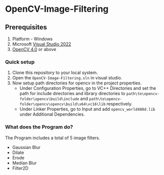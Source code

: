 # OpenCV-Image-Filtering

## Prerequisites
1) Platform - Windows
2) Microsoft [Visual Studio 2022](https://visualstudio.microsoft.com/#:~:text=Visual%20Studio%20family-,Visual%20Studio,-The%20most%20comprehensive)
3) [OpenCV 4.0](https://github.com/opencv/opencv/releases/tag/4.8.0#:~:text=Jun%2028-,opencv%2D4.8.0%2Dwindows.exe,-168%20MB) or above

### Quick setup
1) Clone this repository to your local system.
2) Open the `OpenCV-Image-Filtering.sln` in visual studio.
3) Now setup path directories for opencv in the project properties.
    * Under Configuration Properties, go to VC++ Directories and set the path for include directories and library directories to
    `path\to\opencv-folder\opencv\build\include` and `path\to\opencv-folder\opencv\opencv\build\x64\vc16\lib` respectively.
    * Under Linker Properties, go to Input and add `opencv_world480d.lib` under Additional Dependencies.

### What does the Program do?
The Program includes a total of 5 image filters.
 * Gaussian Blur
 * Dilate
 * Erode
 * Median Blur
 * Filter2D
